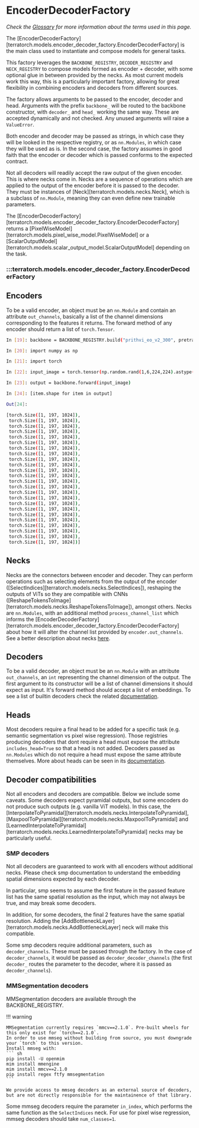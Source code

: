 # EncoderDecoderFactory
*Check the [Glossary](glossary.md) for more information about the terms used in this page.*

The [EncoderDecoderFactory][terratorch.models.encoder_decoder_factory.EncoderDecoderFactory] is the main class
used to instantiate and compose models for general tasks. 

This factory leverages the `BACKBONE_REGISTRY`, `DECODER_REGISTRY` and `NECK_REGISTRY` to compose models formed as encoder + decoder, with some optional glue in between provided by the necks.
As most current models work this way, this is a particularly important factory, allowing for great flexibility in combining encoders and decoders from different sources.

The factory allows arguments to be passed to the encoder, decoder and head. Arguments with the prefix `backbone_` will be routed to the backbone constructor, with `decoder_` and `head_` working the same way. These are accepted dynamically and not checked.
Any unused arguments will raise a `ValueError`.

Both encoder and decoder may be passed as strings, in which case they will be looked in the respective registry, or as `nn.Modules`, in which case they will be used as is. In the second case, the factory assumes in good faith that the encoder or decoder which is passed conforms to the expected contract.

Not all decoders will readily accept the raw output of the given encoder. This is where necks come in. 
Necks are a sequence of operations which are applied to the output of the encoder before it is passed to the decoder.
They must be instances of [Neck][terratorch.models.necks.Neck], which is a subclass of `nn.Module`, meaning they can even define new trainable parameters.

The [EncoderDecoderFactory][terratorch.models.encoder_decoder_factory.EncoderDecoderFactory] returns a [PixelWiseModel][terratorch.models.pixel_wise_model.PixelWiseModel] or a [ScalarOutputModel][terratorch.models.scalar_output_model.ScalarOutputModel] depending on the task.

### :::terratorch.models.encoder_decoder_factory.EncoderDecoderFactory

## Encoders

To be a valid encoder, an object must be an `nn.Module` and contain an attribute `out_channels`, basically a list of the channel dimensions corresponding to
the features it returns.
The forward method of any encoder should return a list of `torch.Tensor`.

```sh
In [19]: backbone = BACKBONE_REGISTRY.build("prithvi_eo_v2_300", pretrained=True)

In [20]: import numpy as np

In [21]: import torch

In [22]: input_image = torch.tensor(np.random.rand(1,6,224,224).astype("float32"))

In [23]: output = backbone.forward(input_image)

In [24]: [item.shape for item in output]

Out[24]: 

[torch.Size([1, 197, 1024]),
 torch.Size([1, 197, 1024]),
 torch.Size([1, 197, 1024]),
 torch.Size([1, 197, 1024]),
 torch.Size([1, 197, 1024]),
 torch.Size([1, 197, 1024]),
 torch.Size([1, 197, 1024]),
 torch.Size([1, 197, 1024]),
 torch.Size([1, 197, 1024]),
 torch.Size([1, 197, 1024]),
 torch.Size([1, 197, 1024]),
 torch.Size([1, 197, 1024]),
 torch.Size([1, 197, 1024]),
 torch.Size([1, 197, 1024]),
 torch.Size([1, 197, 1024]),
 torch.Size([1, 197, 1024]),
 torch.Size([1, 197, 1024]),
 torch.Size([1, 197, 1024]),
 torch.Size([1, 197, 1024]),
 torch.Size([1, 197, 1024]),
 torch.Size([1, 197, 1024]),
 torch.Size([1, 197, 1024]),
 torch.Size([1, 197, 1024]),
 torch.Size([1, 197, 1024])]

```

## Necks

Necks are the connectors between encoder and decoder. They can perform operations such as selecting elements from the output of the encoder ([SelectIndices][terratorch.models.necks.SelectIndices]), reshaping the outputs of ViTs so they are compatible with CNNs ([ReshapeTokensToImage][terratorch.models.necks.ReshapeTokensToImage]), amongst others.
Necks are `nn.Modules`, with an additional method `process_channel_list` which informs the [EncoderDecoderFactory][terratorch.models.encoder_decoder_factory.EncoderDecoderFactory] about how it will alter the channel list provided by `encoder.out_channels`. See a better description about necks [here](necks.md).


## Decoders

To be a valid decoder, an object must be an `nn.Module` with an attribute `out_channels`, an `int` representing the channel dimension of the output.
The first argument to its constructor will be a list of channel dimensions it should expect as input.
It's forward method should accept a list of embeddings. To see a list of builtin decoders check the
related [documentation](decoders.md). 

## Heads

Most decoders require a final head to be added for a specific task (e.g. semantic segmentation vs pixel wise regression).
Those registries producing decoders that dont require a head must expose the attribute `includes_head=True` so that a head is not added.
Decoders passed as `nn.Modules` which do not require a head must expose the same attribute themselves. More
about heads can be seen in its [documentation](heads.md). 

## Decoder compatibilities

Not all encoders and decoders are compatible. Below we include some caveats.
Some decoders expect pyramidal outputs, but some encoders do not produce such outputs (e.g. vanilla ViT models).
In this case, the [InterpolateToPyramidal][terratorch.models.necks.InterpolateToPyramidal], [MaxpoolToPyramidal][terratorch.models.necks.MaxpoolToPyramidal] and [LearnedInterpolateToPyramidal][terratorch.models.necks.LearnedInterpolateToPyramidal] necks may be particularly useful.

### SMP decoders

Not all decoders are guaranteed to work with all encoders without additional necks.
Please check smp documentation to understand the embedding spatial dimensions expected by each decoder.

In particular, smp seems to assume the first feature in the passed feature list has the same spatial resolution
as the input, which may not always be true, and may break some decoders.

In addition, for some decoders, the final 2 features have the same spatial resolution.
Adding the [AddBottleneckLayer][terratorch.models.necks.AddBottleneckLayer] neck will make this compatible.

Some smp decoders require additional parameters, such as `decoder_channels`. These must be passed through the factory.
In the case of `decoder_channels`, it would be passed as `decoder_decoder_channels` (the first `decoder_` routes the parameter to the decoder, where it is passed as `decoder_channels`).

### MMSegmentation decoders

MMSegmentation decoders are available through the BACKBONE_REGISTRY. 

!!! warning

    MMSegmentation currently requires `mmcv==2.1.0`. Pre-built wheels for this only exist for `torch==2.1.0`.
    In order to use mmseg without building from source, you must downgrade your `torch` to this version.
    Install mmseg with:
    ``` sh
    pip install -U openmim
    mim install mmengine
    mim install mmcv==2.1.0
    pip install regex ftfy mmsegmentation
    ```

    We provide access to mmseg decoders as an external source of decoders, but are not directly responsible for the maintainence of that library.

Some mmseg decoders require the parameter `in_index`, which performs the same function as the `SelectIndices` neck.
For use for pixel wise regression, mmseg decoders should take `num_classes=1`.


